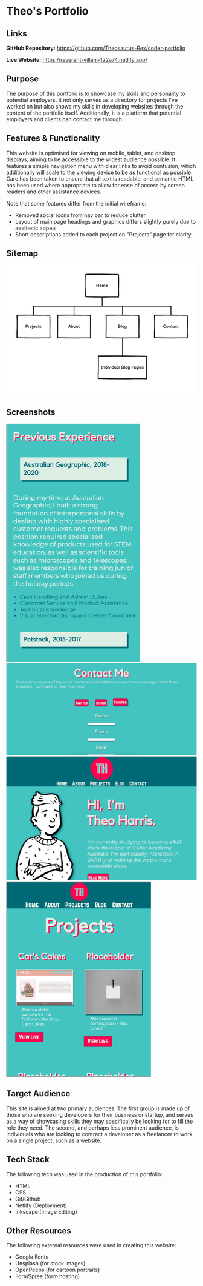 # Theo's Portfolio

## Links

**GitHub Repository:** https://github.com/Theosaurus-Rex/coder-portfolio

**Live Website:** https://reverent-villani-122a74.netlify.app/

## Purpose
The purpose of this portfolio is to showcase my skills and personality to potential employers. It not only serves as a directory for projects I've worked on but also shows my skills in developing websites through the content of the portfolio itself. Additionally, it is a platform that potential employers and clients can contact me through.

## Features & Functionality
This website is optimised for viewing on mobile, tablet, and desktop displays, aiming to be accessible to the widest audience possible. It features a simple navigation menu with clear links to avoid confusion, which additionally will scale to the viewing device to be as functional as possible. Care has been taken to ensure that all text is readable, and semantic HTML has been used where appropriate to allow for ease of access by screen readers and other assistance devices. 

Note that some features differ from the initial wireframe:
- Removed social icons from nav bar to reduce clutter
- Layout of main page headings and graphics differs slightly purely due to aesthetic appeal
- Short descriptions added to each project on "Projects" page for clarity

## Sitemap

![Sitemap for Portfolio](docs/sitemap.png)

## Screenshots

![About page desktop view](docs/about-mobile.png)
![Contact page mobile view](docs/contact-desktop.png)
![Home page iPad view](docs/home-desktop.png)
![Blog iPad view](docs/projects-tablet.png)

## Target Audience
This site is aimed at two primary audiences. The first group is made up of those who are seeking developers for their business or startup, and serves as a way of showcasing skills they may specifically be looking for to fill the role they need. The second, and perhaps less prominent audience, is individuals who are looking to contract a developer as a freelancer to work on a single project, such as a website.

## Tech Stack
The following tech was used in the production of this portfolio:
- HTML
- CSS
- Git/Github
- Netlify (Deployment)
- Inkscape (Image Editing)

## Other Resources
The following external resources were used in creating this website:
- Google Fonts
- Unsplash (for stock images)
- OpenPeeps (for cartoon portraits)
- FormSpree (form hosting)

